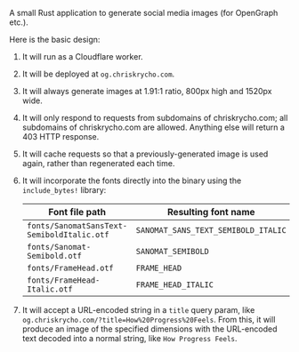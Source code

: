 A small Rust application to generate social media images (for OpenGraph etc.).

Here is the basic design:

1. It will run as a Cloudflare worker.

2. It will be deployed at `og.chriskrycho.com`.

3. It will always generate images at 1.91:1 ratio, 800px high and 1520px wide.

4. It will only respond to requests from subdomains of chriskrycho.com; all subdomains of chriskrycho.com are allowed. Anything else will return a 403 HTTP response.

5. It will cache requests so that a previously-generated image is used again, rather than regenerated each time.

6. It will incorporate the fonts directly into the binary using the `include_bytes!` library:

	| Font file path | Resulting font name |
	| -------------- | ------------------- |
	| `fonts/SanomatSansText-SemiboldItalic.otf` | `SANOMAT_SANS_TEXT_SEMIBOLD_ITALIC` |
	| `fonts/Sanomat-Semibold.otf` | `SANOMAT_SEMIBOLD` |
	| `fonts/FrameHead.otf` | `FRAME_HEAD` |
	| `fonts/FrameHead-Italic.otf` | `FRAME_HEAD_ITALIC` |

7. It will accept a URL-encoded string in a `title` query param, like `og.chriskrycho.com/?title=How%20Progress%20Feels`. From this, it will produce an image of the specified dimensions with the URL-encoded text decoded into a normal string, like `How Progress Feels`.
